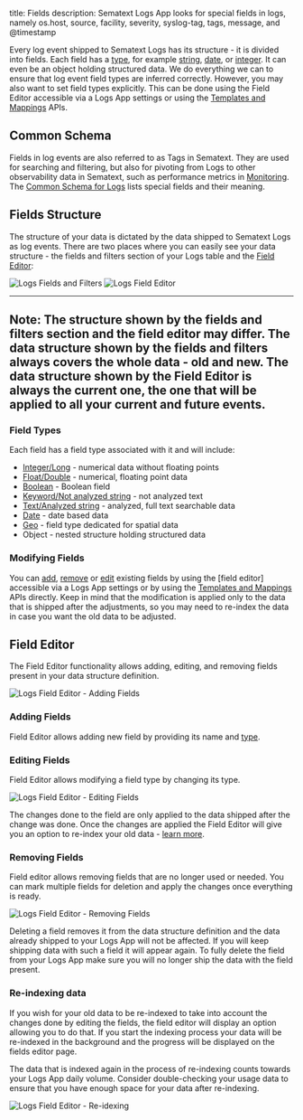 title: Fields
description: Sematext Logs App looks for special fields in logs, namely os.host, source, facility, severity, syslog-tag, tags, message, and @timestamp

Every log event shipped to Sematext Logs has its structure - it is divided into fields. Each field has a [type](/logs/field-types/), for example [string](/logs/field-types/#string), [date](/logs/field-types/#date), or [integer](/logs/field-types/#integerlong). It can even be an object holding structured data.  We do everything we can to ensure that log event field types are inferred correctly. However, you may also want to set field types explicitly. This can be done using the Field Editor accessible via a Logs App settings or using the [Templates and Mappings](/logs/mappings-templates) APIs.

## Common Schema
Fields in log events are also referred to as Tags in Sematext. They are used for searching and filtering, but also for pivoting from Logs to other observability data in Sematext, such as performance metrics in [Monitoring](../monitoring).  The [Common Schema for Logs](../tags/common-schema/#logs-tags) lists special fields and their meaning.

## Fields Structure

The structure of your data is dictated by the data shipped to Sematext Logs as log events. There are two places where you can easily see your data structure - the fields and filters section of your Logs table and the [Field Editor](/logs/fields/#field-editor):

<img src="../../images/logs/logs_structure_fields_and_filters.png" alt="Logs Fields and Filters">

<img src="../../images/logs/logs_structure_field_editor.png " alt="Logs Field Editor">

---
**Note:**
The structure shown by the fields and filters section and the field editor may differ. The data structure shown by the fields and filters always covers the **whole data** - old and new. The data structure shown by the Field Editor is always the **current** one, the one that will be applied to all your current and future events.
--- 

### Field Types

Each field has a field type associated with it and will include:

 * [Integer/Long](/logs/field-types/#integerlong) - numerical data without floating points
 * [Float/Double](/logs/field-types/#floatdouble) - numerical, floating point data
 * [Boolean](/logs/field-types/#boolean) - Boolean field
 * [Keyword/Not analyzed string](/logs/field-types/#not-analyzed-string) - not analyzed text
 * [Text/Analyzed string](/logs/field-types/#analyzed-string) - analyzed, full text searchable data
 * [Date](/logs/field-types/#date) - date based data
 * [Geo](/logs/field-types/#geo) - field type dedicated for spatial data
 * Object - nested structure holding structured data

### Modifying Fields

You can [add](/logs/fields/#adding-fields), [remove](/logs/fields/#removing-fields) or [edit](/logs/fields/#editing-fields) existing fields by using the [field editor] accessible via a Logs App settings or by using the [Templates and Mappings](/logs/mappings-templates) APIs directly. Keep in mind that the modification is applied only to the data that is shipped after the adjustments, so you may need to re-index the data in case you want the old data to be adjusted. 

## Field Editor

The Field Editor functionality allows adding, editing, and removing fields present in your data structure definition.

<img src="../../images/logs/logs_field_editor_add.png " alt="Logs Field Editor - Adding Fields">

### Adding Fields

Field Editor allows adding new field by providing its name and [type](/logs/field-types/).   

### Editing Fields

Field Editor allows modifying a field type by changing its type. 

<img src="../../images/logs/logs_field_editor_edit.png " alt="Logs Field Editor - Editing Fields">

The changes done to the field are only applied to the data shipped after the change was done. Once the changes are applied the Field Editor will give you an option to re-index your old data - [learn more](/logs/fields/#re-indexing-data).

### Removing Fields

Field editor allows removing fields that are no longer used or needed. You can mark multiple fields for deletion and apply the changes once everything is ready. 

<img src="../../images/logs/logs_field_editor_delete.png" alt="Logs Field Editor - Removing Fields">

Deleting a field removes it from the data structure definition and the data already shipped to your Logs App will not be affected. If you will keep shipping data with such a field it will appear again. To fully delete the field from your Logs App make sure you will no longer ship the data with the field present.

### Re-indexing data

If you wish for your old data to be re-indexed to take into account the changes done by editing the fields, the field editor will display an option allowing you to do that. If you start the indexing process your data will be re-indexed in the background and the progress will be displayed on the fields editor page. 

The data that is indexed again in the process of re-indexing counts towards your Logs App daily volume. Consider double-checking your usage data to ensure that you have enough space for your data after re-indexing.

<img src="../../images/logs/logs-field-editor-reindex.gif" alt="Logs Field Editor - Re-idexing">
